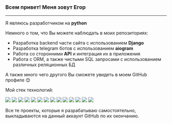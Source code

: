### Всем привет! Меня зовут Егор
___
Я являюсь разработчиком на **python**

Немного о том, что Вы можете наблюдать в моих репозиториях:
* Разработка backend части сайта с использованием **Django**
* Разработка telegram ботов с использованием **aiogram**
* Работа со сторонними **API** и интеграция их в приложения
* Работа с ORM, а также чистыми SQL запросами с использованием различных реляционных БД

А также много чего другого Вы сможете увидеть в моем GitHub профиле :blush:

Мой стек технологий:

![](https://img.shields.io/badge/Python-1a1a1a?style=for-the-badge&logo=Python&logoColor=yellow)
![](https://img.shields.io/badge/Django-1a1a1a?style=for-the-badge&logo=Django&logoColor=green)
![](https://img.shields.io/badge/Git-1a1a1a?style=for-the-badge&logo=Git&logoColor=red)
![](https://img.shields.io/badge/GitHub-1a1a1a?style=for-the-badge&logo=GitHub&logoColor=white)
![](https://img.shields.io/badge/SQLite-1a1a1a?style=for-the-badge&logo=SQLite&logoColor=blue)
![](https://img.shields.io/badge/PostgreSQL-1a1a1a?style=for-the-badge&logo=PostgreSQL&logoColor=blue)
![](https://img.shields.io/badge/Mysql-1a1a1a?style=for-the-badge&logo=Mysql&logoColor=blue)
![](https://img.shields.io/badge/aiogram-1a1a1a?style=for-the-badge&logo=RobotFramework&logoColor=blue)
![](https://img.shields.io/badge/html-1a1a1a?style=for-the-badge&logo=html5&logoColor=red)
![](https://img.shields.io/badge/CSS-1a1a1a?style=for-the-badge&logo=css3&logoColor=blue)
![](https://img.shields.io/badge/Linux-1a1a1a?style=for-the-badge&logo=Linux&logoColor=green)
![](https://img.shields.io/badge/BOOTSTRAP-1a1a1a?style=for-the-badge&logo=BOOTSTRAP&logoColor=pink)
![](https://img.shields.io/badge/env-1a1a1a?style=for-the-badge&logo=.env&logoColor=ed8218)
![](https://img.shields.io/badge/logging-1a1a1a?style=for-the-badge&logo=&logoColor=ed8218)

Все те проекты, которые я разрабатываю самостоятельно, 
выкладываются на данный аккаунт GitHub по их окончанию.
